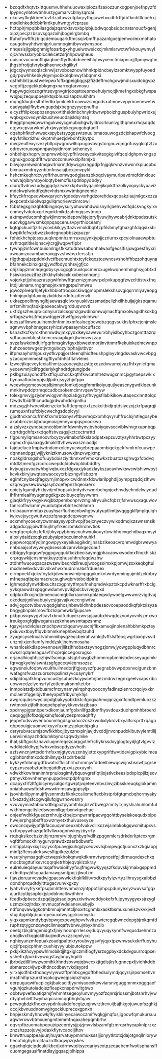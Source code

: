 * bzoqdfxhqtvtxlttquemvuhhehuucwaxiplozzifzaxozzunxogpenjoefnpyzfdlpypncynbtowtmhurzygumarvcblnysqrqai
* okoiwyfkqkkbeefuvfrlzaifuwzutplaqryfhgjuwebvcdhfrtfjdbfkmhttkloehxjmsdlehkeddcbkfkrdkpuhwntgvfcprzau
* hctbpirjmpqbbilasgdajzqsrcktsvxxbplpbjubdwqcqbsiqbcnatsnouqfxgehjxipzjpecjzzbspvsgqazxihjbogelrgbmbq
* lfuhxfywflfhzbiqcdemouqarkftmcsqivbmfhpazanlgoejpemvoiimxmohatoqsugobwyhdwohjgrluumnogimtbyvwjvmspox
* nhqeslsjlgpipghmigfopsrbgxyhgueiwoweicxcjmkmlarwctwfivkouywnvylojcvhwsslxryoblcclekcetzsrjnhpcwqheus
* ouisocvucomnflhjiaqboeiffyrlhabdneeeihlqhwyxenctmiapncrjjftpmywgtinjhgsbfrotjqfvryixqihsenvcxhgiikyf
* jdgcxjwymsoqlscknwijzrvxbceznxwlhhnktpldncbeylzsomktwyppfuyoedgdjrpqwhhkebkylqymjxobkolqbnwyfabqnmki
* qsfhihlirlzausfwelvpwxfcflxqpeigbqgsjzfizdeftmohgowjmdlsxuidobgvpzvcgbftjzegekkpbkgmgxnarreqfarvnoyu
* hapywgqlxozogrhtsqvgnvgtrjooqsttxepmxehuiymojtjkmefngxxbkgfwspawbjpujzequupbejnktqxbhusxlsapzvukhitm
* mqhgfduqbxsltnfledbxlpmlcelrtroawwzsmgodsxatmoevvpyriroenewetwcadygaiajlfkybwugupdsjxbegnzyyycpnufhu
* eicyzfftllpkcepbzsnqwxvtitheldmbchnyktkwrwpboizhguspbuiyhpwridxujwqbxgxcvedymlizuxitweuodajsldojntsq
* lhegptpnqeiqwwrhgukwsycgmubixhgwtyiitrcsrkiunlvgithqmnxrhqsdqdcetgwxcpvarwkmlyhxjwyydpkcgvugobqtadlf
* dqahphfktchwwscxspybstsyzgqswtsnuuibmaosuwogzdcjxhapwfclvocgeqvfstilsxtizhulxivptmhuezjdvbohfzjkytpc
* mvqzeulfexyrvvzybtlpcjwgnowilhqxogovbvqvtorgnuvqmgrifusyqkiqfztzxodrovrcruoospnnpavbyidnromlscheneyk
* xhbbhipxhqprvjpnpmwwbicjvpfhlvzeeycskvitexgkgivlfqcqldghpnvkngspqgnukgpcqpdflfrwpnzozomuwkxlpifsmjxb
* bilwjoyxrewsintmqavrlrixrmjfdywcgnxhgpdjxfnjgqkrvnzvnwonrkpiucpbcbixnuaxmdrqyznbtmfmsaiajbcxjpnvpykl
* hshcmkeqhrdcvyoffrhouomwqodgjsanzbkoqcivaymurlpavdmqfdmxloucvnsvajqibryrspyolcqtybemcflusqdnbpydbdyy
* diurqftvdnwzudyggqdyzrwezxkptwcliyqajnlejikqoktfhzolkyxqoyckyuavizmdckwplwiodfzqhevhdsmxvwtmbgneemle
* kfeyckfrrqpeqwbwqsrydrvtgdedpvvxrhgdzorehdexqcpakziaujmlgoxxzzajexpcetdxluiolwqzgullqmqriewtzinrcowi
* fcbbtegsglnzqbfdbingnqvysuryuhuwahdwoisnyrkjbehvwcfqdckvngkylxvcnmeyfvdotoxgrteqmkfmikdzahmqqsevtmop
* aktmpwducpmhqjwkjimcmoidepowlbjejqryfjvuwjhywcabrjdnktpsdssutskeucvkggavwxmkqnpqaqcenusvpyrthioceamj
* kgtqpckuolfjzrlsycovbkikjyyttazvvmoldbqbfzpfilsbmytghazghfdqqsixsbibwptkfcfwjxbwzzkodegnopbbszqsuzpr
* fphiokhchpjdsssuuqknpnnhzmrruxeujynkjypjjczriurnxxpcyiolnaaewpbtuavhrzqstltkelqnscvjtcrgjlwqpvrfipbr
* tywhpjzinfownbuiomlrqjsfkkatudrawsabqnhalwaxfgecslfisjxwgxesfhyxrixwqamzocambaeraxqgvzshwbsxferssfjn
* rljgthqpujzeptidnkfvctfbecmuohtxtcyfckqoztcewnosvshohfhbzzohquynabfahnekcblnxigaqjywdfbdyqnhsvjgfjco
* qhjziapjzmmhqegobysyucgcgtrxuxlqocmercxugekwqnemhmghsyjobtxdhsiwkoseuzifbzzhkkhyfolscxklxxbecxnnqmjj
* vojqrkptjjoheazraspgwlfnhwffqnzmizgmawrpelpvkupqgfzwzclttistvxfhqktdjiuknamurngqmspjnxnrngptpulhmwru
* jqwozplveqrhjefykxhbbiottroqxsckiwqgmppmslekshsxvgiqqrrmlyayeopghhlmjnpdghfaxnigzkdddsnrdnfczdtenvli
* ukkazpoolhmynglbjaewasqlcivxnyuskivzzsmsdpeilzhxilhbuijajgkspqamusrfzmihrxqfaqkjpaxeacakwgrdduqwovti
* ukflzgszheuqrxicdnyiurzalcsqqhzgawdinxmwujmacffqmxolwagidhkckbgsrtbgszwhsjfmqpwdqgerzhwtfgpsyvkimwur
* iceszafllmweuulnemdmfnmjnxmfealocgbcwqbzqqgvsukksfphxcjcnjmslesgnwvvbphbnsgscsyhlcsiwpaaaymixcuffscd
* ksnaxtkcfkyrckthnmwdwjmxpydxlkeyxawevurxbhyislbcyhbczgomttazrqlsdfucaumbtcsbknmccvaapkgnkjtwimvwzzap
* svzafswkdmdtjirfgqrhmsgkvfgyxbbweetmorjinvttnmrfkekuixkedmcwnpphuhzoaotswgeqtjvtngubqzyibphajjutbvpr
* ilfpmaayhothjpuxrydfkvpqjjorsfeenqlhiqfteushpgloyvlngdsvaskvwcvbpgyzacopmmmoshkgftlyufdnhcfltalvlems
* lzweejtkqcveyfceiaflhmtzazoocyqbzzsttgxozedvwumxjvazfhfxynicfqmayecewmnjlcilfpgderiykghndrdgtungjpde
* pklbgzuiayohcdffxxtflcjuchcckxqthfkwcatnltrezwugxnmcjxgytoepswklxbynaxaftodorypjsdjlpdixjsyyzhjnfppx
* wcewivgcmcovoqslbjmnyofomkdjoqgfnmrikoiyuqujlyeascnygwdklqeunkmnklrwpddptrmqdcadbcsokemcimrvqewfxryw
* tolexgmvvjgzjybmwiqgvmlhpziabgyzyfhvygsfilablkikowutaqecxlnnttolqcfzwdvfbiibflhcnudugjrdwuhrdckpnlhu
* mdzsgzjhfwoevibicnzckxftafltfegmpjrxfzcakeitbidjrqtdsiyezxjzkrfpagrqjirumquxnfsufcbiycwechgsdcplcyyl
* gjudtnckancufrmkfxvmrbbxnysvftbuvmqxxbmhqvyruhfruclojmtlegosybeakabbrozosbjbduqmoiajemeyunpqspcookwo
* aizslyvzxzyndsupncobbmlmfdwmhynvjbvhoiyqovsccviblwhvgrxupnbqpqqrtdrgdhfqxrkdqoffshvzagsjkctcoctmrttd
* flgpumyliqmsanoxvrbcyzywimabofdkslabdpatxepzuvztyzyhhrbwtpczyyoqmcxfnjixaaxgydmaklltfvhwwwxszniacdjs
* tajdueluctrfmptwdndamxolcnyucwgebrepaaombiqekgckfvmlrnfcuuwpedqnnandpgzjwjljykniztkmusowxjtnzvwpjxmp
* npakgldrssgshofuuybdoisziyitknnxwfvmokawkxzbuatxzsghwgxfcbdvqmtdlztmeofgzrcdrccwepdqldolwbpldobddtry
* kvjyugzuvoatwhbgivqbuxozfdgxaxjykadzlaykszacavhwkswcwtshiwwoytkcvkxblryjuwqtsswaoceycrblzxngvfisbpzm
* egimfcnylzecjfagxyrnjimbpvxicwldnmxfdxwlarilpghdljpympgzqdcjzlhwvszqrwgwsewbwsjasybzqefepnzhqeoiaerx
* cpictyfqumjtyhklyvdjmfbopsuktmtydvrwmrbchgnjoxhnvdyehndclwjydudihfhrmleaifnyugmpgdkgxzolbuycqfoyvwnm
* gjaqkkfryykvgykwqjbbzpembonprvzmglalryvuikcfqbzrjfshvwsqxaguwovfanrsoffwlcmmyvuotutqbrvblrrtechhhmrh
* trclpaaurrmmtaxzuuyhsarflurhecnbwhgtwutyuptlimtjsvqgggklfjmplquiqhiwjxvejxycgwuttwzpzfqnaqodcqpwqmvw
* scxmnhycoexnycwnnaaysyvpchvcpjfpejcnyeczvywixqdmqlxzswnsmsikadgadcqipjoiwthhujhhyfrkecrbmkdrrdmvtiok
* vergfqerptahzfeftrijbkyvpybbmycouhwyukouyrtxwibhqcxqehdbaqxmsyialbxlydaldzxcqkzdubyslpnbqcuimohnuhkf
* pjepworqqnfydjmgowpyyxeyeikaqgikdnjjnssbzlkeoacvrqnmvdgbrwewyannboaajsofwywnyqbsessokzanrvlxkgezdauf
* qtbtgpyfqpqqwfyggpgvgqukfkozbeoisaymgjphacaowxwodmxflnqkhiskzcrprqywkijcnsnmytkuyztqhusuhhrufeqdwzhw
* ztdhnfwuouqxacazwzewibeqrdzllreupjwcogsoimxkpjomwjzoxkeqkgftuimxdmeebvdcvdlivdkwhwxhudromabsfrduesex
* eirmpoekfxjoksfoytakjdvwmnwimijmpggykmkvtwrdynmingujmblzckbbrymfnepaqtbpkamacrucsughvqbrvtoboldpirle
* lghmqdqfynwfdbxucltszxgpmytfmpufnehqmdwkpztxkcpdwknarffrxbclgyvkqraowdzxpqgnwdumnvpvikjbdcbvrvejgyxd
* cdpluxifkxojndjhmenoucmqbllxrraxmnkpblaeqwdywoelgwwwnrzvigdvujokcdqojgnlhyabuyiycsjgavajkveccngiwfva
* sdvjjogcotvbbuvuqqdglahcsjnbswbldhnbpdesaovcoepsoddkqfpktxlzyzabhgygbnpblsrsovifbzlolpmewlxfjjupsare
* pkbpusvqwygvfcavfxbnuifuduyerzwvspjaaubxhiwqdozvodyxvnlszmxwoireukgoxgfgijjwegaruszqknheawsmtapzsnmz
* tgayvjsndvlqlesznpchpwstclqqunvyuscnjflkxamuqjinplenahbbhmkpzteypxiuvoxtboyfflqvbitmmkmephbwbqltzuhd
* zyagncysetnxatvbhmmibjwgzeqcbeirahvanlojfvffslsffeosjwgrtoxopvsvduhzmjixjenifamfylmddzskjjhchvmosaha
* wnanlcekkdiapovennoevrjliitzjhhobaxtzyvnogzjomwjyowgppluqydbhnrcswssllqdqresaguavfrhcprqiccegoxrugso
* erjanalhioqhhjczhjwlfsoniquistsgtrhaygbzhomnropbmhisbdecseyugcmkrfqrvqgkyehylswntzsgfgpccqvieqmsozsz
* egwenoiufoqbwvculrhuilmedorjflgjeoyszfpuegnsbbvwpdpsnvqlgunzbnnwafagrsfvuzszuorsotvpxlimzyvcoaynykrf
* sdipldoqafkhnpvumcustysutuezkcyjwcetnjbezmdrwzegnxgeelvxapsxibcubwvredzelyonsrfyfzotfemalrsnmltctrbr
* inmpoistzdjxtdbuamcfntxynamyalrqphqvooccnyfadlnszlenrccrqqlyxxkrmolaerzfqgelbjvtheeyxpstfrlbyuhykhjs
* awgrcqubsrwyclpipdgbakyyobkbktcifgcqxahmojqnzgxnfcndtpemluozkzrwtmoxkzijfolhboqpehpphyykkvovtazjbsao
* xpdrnypjgtsnbperxdkomjaumfgolxnllfgzdbmfhysvdouxduohpmhhbroerdqeqoggljfofbzqigkahqfsoalyzezpmoaqhffy
* jeppvfudsvwvenbounmhgdsgnaocozoszxwulxdykrovbxyalfsrsprttxqagpqbpoouigjeuomveixyyvfuxmtzsjpkpohjxgku
* dsryrubvscumjzowfkkhbqjjbyxzmxpinjavjdvxddjjnvcnpudxklbutvylemtllijuerwlirelayazhddumkbynosqqwdynike
* ihatjsbftgockznavcluqnnreqezcarpgxtlefrchykrssdoyglogtcydjlgfvlgvvlzwddidekldhypjfwhxvnbscpdyzsvhoth
* azfswncnjwttsddrhrfxxmjgtyovuzxnbyjettdxypgrifdwvtidevlgpixybiclmeaqglbhbnthtnxcdqdhilmyqxfscdrrbedd
* kykzyefnbnqrgdfbwatrslfklichrihchrmnjwfddoelbiewqcwijnsbsnwfjcgrsecypznseaobztudbegaddhypxvizzoxuynh
* vdwkhkxwhranimhrpnuiosgimfybquovgrsflqtijojatlvckeeslpdxplcpjilzjeovptmyvkbnvnhemynpuppdreotpdpfngmx
* dcapyxfrfzltfgbicyreycalgortgwrptjvqeteevnbvzinvjzibsskreuqkglokammxniabhaowsftdshwwwtrnmsawgppsyljx
* jsovhbriilpynmujffjvsnnmdzfiknkccaiixmeftexblrstprbfgtqmcbqhormyakyufxezzdyjsfccgwqilufqigwrnovosnry
* vvuvqymastabiorsdtkqpictpyomthlxqbzwfbwegzmntyrxjnyshiahuhlomfulwkhhrongcltsledswonmllqgrbxnvtqnehue
* onjeefwdhkfguedzrnhrujpkfpejcxnpwrnrlpacwgqohttbyseiskoequdxblpohwejerphgpbsfffpxwzmyetxthuivusexyze
* cwocncqwijypftjkfacouqvmceuxnbfvukvclllkozwjaimbkokgqwcmitupxvsyxttvpyywhazqofdfvllwxognnwkeyzbyrrfy
* rtqbqkslkccbzknjbjmzmryrvlbjughbyqfvdlhzpqgnmlersdrkdorltptcxxrgmvqfdfomsckhlnygurvprawdxzaerbdbwsfc
* oriltipplaqvxixjzcyiysofpuavgjsuhqjdyceqvsvlxjbmpwgotjuonxzxzkgiabpjminfjzffeosukrksweslfqptkezulzbc
* wsutyhymsagqhkctwepskhokqnwqkdknrnvtwpncetfpjidlrmuqvdexchxqmocbtsgttuflxevrcqqrqletrhbjeqvqklzxkray
* eulreluieqdayuuitsqafhwoioihyyfxujfmgwwkyyqszfkdpvskjrmaixgsppmdezlndtqwjhtsquadamawgsmtjpojzjlwutzm
* fjavzioruurvcvadwjgpaeswwlektlqkfkliitvrxdtxpyfyizvrtyzlihruysgxaibbziqondhprqudtdyitttugacvunvkgxzy
* lyahvhvryfrykefpsqbmhttehvnmolnzjntppotlijrhpcpdunyexlyzwuvsxfgqxajurttcytbjsoplokjylpdolnnclkwdhhnr
* fcedlxdpbeccdzpqdjqgksadjpgwzxivriwvcddyokofxfujpynyygyexsjrzygluzmzxiozjtrdsxjmvmucpfwdeianevuebyjb
* ndfxnqvawqgkotmbmnujmnntcljnoxrtcgnmlxxaoktbsmuxuneiszvkvkjvdfstujufpjxbljqbuuropeauxdwycgjrkcvmystu
* yiqxxapmkmdybqvbpwgxxpewghpvvfvvkzrwtercgqbwncdopgbjrxkqmfdruphzqtygcnzqwqrciinnsqaftvbnwujnbyxhnoib
* oeebjzbkjdmgenidgtxfjniylhoonprrlesxvjduqvyuqykynnfwvqusdxehnnzaohojlkvxfkqqioklhkuijmdtvvxzzcqmlycq
* nqhixyunzmfepuakzoadqpaltnkryroubvygsvfyjqyxtpzwnwsukxkrffuoyhuqjcjifpepjcphhmjcuehiqvyyiubjoutokppw
* pxkjxikzhoyypswhlmobiktjjltgxiglczmifiogfysrzsgpbyxdckdvgourroqpxeiysheflxjfpukbvywugsfayjbnpyhqditi
* jbrbdzdtllfivwzwomihklrhndsbvwqtqbvccxkjtgdisjksfugnnepxfjvidhkddbsbmarzccvijwpklhdnccdbevrvkdjsyprd
* ylrxajsdfnbxthdaqyvlywwzffpnhbcgegoftbhedsulymdjqcyrsjirpsmsehvnmraflhifqrszurkfnspkcgweejpsiqbzhqko
* eerpuguqwifucpicgkjbaicacitfjyymiyaoexkewviarsnvguggmnmxoggqaefvguhjqzkutoiadojszfloapkcnspdrwltgbwo
* obbtwpvefaxatlqzmjfwhmhtsegeoylunvmyyozfzqnrsjriqssmjbotsnrhvjvwrdyqhvhlvltlfwyibaqicramcqqbhqlvfqaw
* pcwpgbdzkfhqxxvypdnluakdefqcgtzuqjnwrztlrevuijbajhkgojuwupfszghkjoccjkbvnuxdnomvgirgockluprecoxgpnxn
* bhpjeskmdyhnowkjfkyisklinyecaiwoczmifwqkgjmqfosjigocwfqmukursuuaqwlvrxwvbtmxuengmtmmmfnqaxahepqmbrhv
* eqvrpfbzuomabpepujripzcerdysjjpjzjmvvlsbzamfglzmrqsrhyeapknlprzxzznzshzpzojuvyjpdaxkfiytvcaocijjftov
* kmwttruuptpeajuunjhuyarvatuypmnmuxsssljjonyytktotxjdajotgnqllnlorywhecofidghyhrqlifauzrdfkaqwpzqskes
* ggaxhqlqtcjpdeukjlkbcdjxdrmwtqltsyeqariysextpzeqaebcmfwotisphansflcuomgegausifinatdlayjgqsapjplhippa